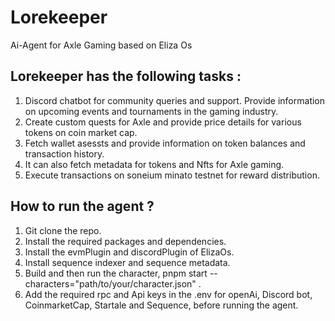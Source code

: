 # Lorekeeper
Ai-Agent for Axle Gaming based on Eliza Os 

## Lorekeeper has the following tasks :
 
 1) Discord chatbot for community queries and support. Provide information on upcoming events and tournaments in the gaming industry.
 2) Create custom quests for Axle and provide price details for various tokens on coin market cap.
 3) Fetch wallet asessts and provide information on token balances and transaction history.
 4) It can also fetch metadata for tokens and Nfts for Axle gaming.
 5) Execute transactions on soneium minato testnet for reward distribution.

## How to run the agent ?

 1) Git clone the repo.
 2) Install the required packages and dependencies.
 3) Install the evmPlugin and discordPlugin of ElizaOs.
 4) Install sequence indexer and sequence metadata.
 5) Build and then run the character, pnpm start --characters="path/to/your/character.json" .
 6) Add the required rpc and Api keys in the .env for openAi, Discord bot, CoinmarketCap, Startale and Sequence, before running the agent.
 